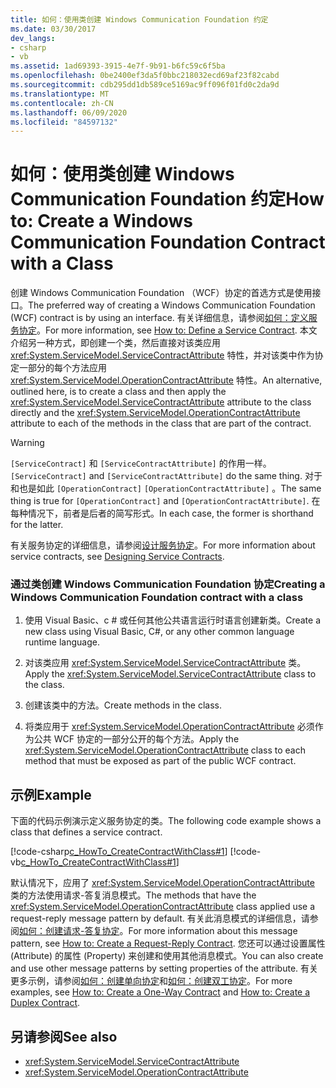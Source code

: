 ```yaml
---
title: 如何：使用类创建 Windows Communication Foundation 约定
ms.date: 03/30/2017
dev_langs:
- csharp
- vb
ms.assetid: 1ad69393-3915-4e7f-9b91-b6fc59c6f5ba
ms.openlocfilehash: 0be2400ef3da5f0bbc218032ecd69af23f82cabd
ms.sourcegitcommit: cdb295dd1db589ce5169ac9ff096f01fd0c2da9d
ms.translationtype: MT
ms.contentlocale: zh-CN
ms.lasthandoff: 06/09/2020
ms.locfileid: "84597132"
---
```

# <a name="how-to-create-a-windows-communication-foundation-contract-with-a-class"></a><span data-ttu-id="c95ca-102">如何：使用类创建 Windows Communication Foundation 约定</span><span class="sxs-lookup"><span data-stu-id="c95ca-102">How to: Create a Windows Communication Foundation Contract with a Class</span></span>
<span data-ttu-id="c95ca-103">创建 Windows Communication Foundation （WCF）协定的首选方式是使用接口。</span><span class="sxs-lookup"><span data-stu-id="c95ca-103">The preferred way of creating a Windows Communication Foundation (WCF) contract is by using an interface.</span></span> <span data-ttu-id="c95ca-104">有关详细信息，请参阅[如何：定义服务协定](../how-to-define-a-wcf-service-contract.md)。</span><span class="sxs-lookup"><span data-stu-id="c95ca-104">For more information, see [How to: Define a Service Contract](../how-to-define-a-wcf-service-contract.md).</span></span> <span data-ttu-id="c95ca-105">本文介绍另一种方式，即创建一个类，然后直接对该类应用 <xref:System.ServiceModel.ServiceContractAttribute> 特性，并对该类中作为协定一部分的每个方法应用 <xref:System.ServiceModel.OperationContractAttribute> 特性。</span><span class="sxs-lookup"><span data-stu-id="c95ca-105">An alternative, outlined here, is to create a class and then apply the <xref:System.ServiceModel.ServiceContractAttribute> attribute to the class directly and the <xref:System.ServiceModel.OperationContractAttribute> attribute to each of the methods in the class that are part of the contract.</span></span>  
  
> [!WARNING]
> <span data-ttu-id="c95ca-106">`[ServiceContract]` 和 `[ServiceContractAttribute]` 的作用一样。</span><span class="sxs-lookup"><span data-stu-id="c95ca-106">`[ServiceContract]` and `[ServiceContractAttribute]` do the same thing.</span></span> <span data-ttu-id="c95ca-107">对于和也是如此 `[OperationContract]` `[OperationContractAttribute]` 。</span><span class="sxs-lookup"><span data-stu-id="c95ca-107">The same thing is true for `[OperationContract]` and `[OperationContractAttribute]`.</span></span> <span data-ttu-id="c95ca-108">在每种情况下，前者是后者的简写形式。</span><span class="sxs-lookup"><span data-stu-id="c95ca-108">In each case, the former is shorthand for the latter.</span></span>  
  
 <span data-ttu-id="c95ca-109">有关服务协定的详细信息，请参阅[设计服务协定](../designing-service-contracts.md)。</span><span class="sxs-lookup"><span data-stu-id="c95ca-109">For more information about service contracts, see [Designing Service Contracts](../designing-service-contracts.md).</span></span>  
  
### <a name="creating-a-windows-communication-foundation-contract-with-a-class"></a><span data-ttu-id="c95ca-110">通过类创建 Windows Communication Foundation 协定</span><span class="sxs-lookup"><span data-stu-id="c95ca-110">Creating a Windows Communication Foundation contract with a class</span></span>  
  
1. <span data-ttu-id="c95ca-111">使用 Visual Basic、c # 或任何其他公共语言运行时语言创建新类。</span><span class="sxs-lookup"><span data-stu-id="c95ca-111">Create a new class using Visual Basic, C#, or any other common language runtime language.</span></span>  
  
2. <span data-ttu-id="c95ca-112">对该类应用 <xref:System.ServiceModel.ServiceContractAttribute> 类。</span><span class="sxs-lookup"><span data-stu-id="c95ca-112">Apply the <xref:System.ServiceModel.ServiceContractAttribute> class to the class.</span></span>  
  
3. <span data-ttu-id="c95ca-113">创建该类中的方法。</span><span class="sxs-lookup"><span data-stu-id="c95ca-113">Create methods in the class.</span></span>  
  
4. <span data-ttu-id="c95ca-114">将类应用于 <xref:System.ServiceModel.OperationContractAttribute> 必须作为公共 WCF 协定的一部分公开的每个方法。</span><span class="sxs-lookup"><span data-stu-id="c95ca-114">Apply the <xref:System.ServiceModel.OperationContractAttribute> class to each method that must be exposed as part of the public WCF contract.</span></span>  
  
## <a name="example"></a><span data-ttu-id="c95ca-115">示例</span><span class="sxs-lookup"><span data-stu-id="c95ca-115">Example</span></span>  
 <span data-ttu-id="c95ca-116">下面的代码示例演示定义服务协定的类。</span><span class="sxs-lookup"><span data-stu-id="c95ca-116">The following code example shows a class that defines a service contract.</span></span>  
  
 [!code-csharp[c_HowTo_CreateContractWithClass#1](../../../../samples/snippets/csharp/VS_Snippets_CFX/c_howto_createcontractwithclass/cs/source.cs#1)]
 [!code-vb[c_HowTo_CreateContractWithClass#1](../../../../samples/snippets/visualbasic/VS_Snippets_CFX/c_howto_createcontractwithclass/vb/source.vb#1)]  
  
 <span data-ttu-id="c95ca-117">默认情况下，应用了 <xref:System.ServiceModel.OperationContractAttribute> 类的方法使用请求-答复消息模式。</span><span class="sxs-lookup"><span data-stu-id="c95ca-117">The methods that have the <xref:System.ServiceModel.OperationContractAttribute> class applied use a request-reply message pattern by default.</span></span> <span data-ttu-id="c95ca-118">有关此消息模式的详细信息，请参阅[如何：创建请求-答复协定](how-to-create-a-request-reply-contract.md)。</span><span class="sxs-lookup"><span data-stu-id="c95ca-118">For more information about this message pattern, see [How to: Create a Request-Reply Contract](how-to-create-a-request-reply-contract.md).</span></span> <span data-ttu-id="c95ca-119">您还可以通过设置属性 (Attribute) 的属性 (Property) 来创建和使用其他消息模式。</span><span class="sxs-lookup"><span data-stu-id="c95ca-119">You can also create and use other message patterns by setting properties of the attribute.</span></span> <span data-ttu-id="c95ca-120">有关更多示例，请参阅[如何：创建单向协定](how-to-create-a-one-way-contract.md)和[如何：创建双工协定](how-to-create-a-duplex-contract.md)。</span><span class="sxs-lookup"><span data-stu-id="c95ca-120">For more examples, see [How to: Create a One-Way Contract](how-to-create-a-one-way-contract.md) and [How to: Create a Duplex Contract](how-to-create-a-duplex-contract.md).</span></span>  
  
## <a name="see-also"></a><span data-ttu-id="c95ca-121">另请参阅</span><span class="sxs-lookup"><span data-stu-id="c95ca-121">See also</span></span>

- <xref:System.ServiceModel.ServiceContractAttribute>
- <xref:System.ServiceModel.OperationContractAttribute>
